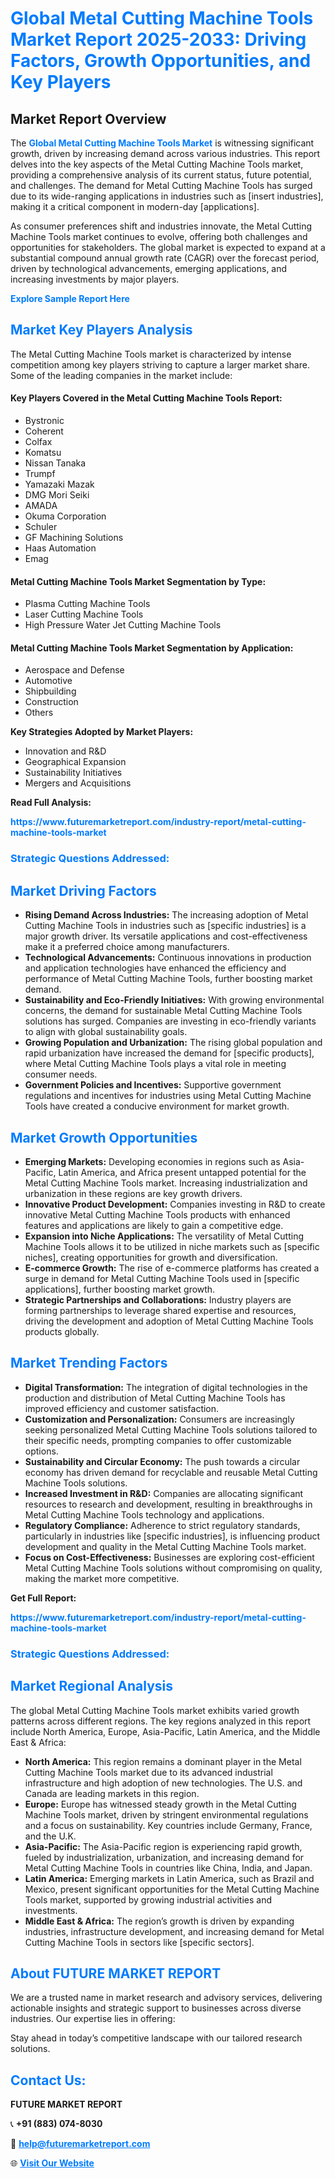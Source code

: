 <h1 style="color: #007BFF;">Global Metal Cutting Machine Tools Market Report 2025-2033: Driving Factors, Growth Opportunities, and Key Players</h1>

<section id="overview">
<h2>Market Report Overview</h2>
<p>The <a href="https://www.futuremarketreport.com/industry-report/metal-cutting-machine-tools-market" style="color: #007BFF; text-decoration: none;"><strong>Global Metal Cutting Machine Tools Market</strong></a> is witnessing significant growth, driven by increasing demand across various industries. This report delves into the key aspects of the Metal Cutting Machine Tools market, providing a comprehensive analysis of its current status, future potential, and challenges. The demand for Metal Cutting Machine Tools has surged due to its wide-ranging applications in industries such as [insert industries], making it a critical component in modern-day [applications].</p>
<p>As consumer preferences shift and industries innovate, the Metal Cutting Machine Tools market continues to evolve, offering both challenges and opportunities for stakeholders. The global market is expected to expand at a substantial compound annual growth rate (CAGR) over the forecast period, driven by technological advancements, emerging applications, and increasing investments by major players.</p>
</section>

<section id="overview">
<p><a href="https://www.futuremarketreport.com/request-sample/reportId=104531" style="color: #007BFF; text-decoration: none;"><strong>Explore Sample Report Here</strong></a></p>
</section>

<section id="key-players">
<h2 style="color: #007BFF;">Market Key Players Analysis</h2>
<p>The Metal Cutting Machine Tools market is characterized by intense competition among key players striving to capture a larger market share. Some of the leading companies in the market include:</p>
<h4>Key Players Covered in the Metal Cutting Machine Tools Report:</h4>
<ul><li>Bystronic</li><li>Coherent</li><li>Colfax</li><li>Komatsu</li><li>Nissan Tanaka</li><li>Trumpf</li><li>Yamazaki Mazak</li><li>DMG Mori Seiki</li><li>AMADA</li><li>Okuma Corporation</li><li>Schuler</li><li>GF Machining Solutions</li><li>Haas Automation</li><li>Emag</li></ul>
<h4>Metal Cutting Machine Tools Market Segmentation by Type:</h4>
<ul><li>Plasma Cutting Machine Tools</li><li>Laser Cutting Machine Tools</li><li>High Pressure Water Jet Cutting Machine Tools</li></ul>

<h4>Metal Cutting Machine Tools Market Segmentation by Application:</h4>
<ul><li>Aerospace and Defense</li><li>Automotive</li><li>Shipbuilding</li><li>Construction</li><li>Others</li></ul>
<p><strong>Key Strategies Adopted by Market Players:</strong></p>
<ul>
<li>Innovation and R&D</li>
<li>Geographical Expansion</li>
<li>Sustainability Initiatives</li>
<li>Mergers and Acquisitions</li>
</ul>
</section>

<section>
<p><strong>Read Full Analysis: </strong></p><a href="https://www.futuremarketreport.com/industry-report/metal-cutting-machine-tools-market" style="color: #007BFF; text-decoration: none;"><strong>https://www.futuremarketreport.com/industry-report/metal-cutting-machine-tools-market</strong></a>
<h3 style="color: #007BFF;">Strategic Questions Addressed:</h3>
</section>

<section id="driving-factors">
<h2 style="color: #007BFF;">Market Driving Factors</h2>
<ul>
<li><strong>Rising Demand Across Industries:</strong> The increasing adoption of Metal Cutting Machine Tools in industries such as [specific industries] is a major growth driver. Its versatile applications and cost-effectiveness make it a preferred choice among manufacturers.</li>
<li><strong>Technological Advancements:</strong> Continuous innovations in production and application technologies have enhanced the efficiency and performance of Metal Cutting Machine Tools, further boosting market demand.</li>
<li><strong>Sustainability and Eco-Friendly Initiatives:</strong> With growing environmental concerns, the demand for sustainable Metal Cutting Machine Tools solutions has surged. Companies are investing in eco-friendly variants to align with global sustainability goals.</li>
<li><strong>Growing Population and Urbanization:</strong> The rising global population and rapid urbanization have increased the demand for [specific products], where Metal Cutting Machine Tools plays a vital role in meeting consumer needs.</li>
<li><strong>Government Policies and Incentives:</strong> Supportive government regulations and incentives for industries using Metal Cutting Machine Tools have created a conducive environment for market growth.</li>
</ul>
</section>

<section id="growth-opportunities">
<h2 style="color: #007BFF;">Market Growth Opportunities</h2>
<ul>
<li><strong>Emerging Markets:</strong> Developing economies in regions such as Asia-Pacific, Latin America, and Africa present untapped potential for the Metal Cutting Machine Tools market. Increasing industrialization and urbanization in these regions are key growth drivers.</li>
<li><strong>Innovative Product Development:</strong> Companies investing in R&D to create innovative Metal Cutting Machine Tools products with enhanced features and applications are likely to gain a competitive edge.</li>
<li><strong>Expansion into Niche Applications:</strong> The versatility of Metal Cutting Machine Tools allows it to be utilized in niche markets such as [specific niches], creating opportunities for growth and diversification.</li>
<li><strong>E-commerce Growth:</strong> The rise of e-commerce platforms has created a surge in demand for Metal Cutting Machine Tools used in [specific applications], further boosting market growth.</li>
<li><strong>Strategic Partnerships and Collaborations:</strong> Industry players are forming partnerships to leverage shared expertise and resources, driving the development and adoption of Metal Cutting Machine Tools products globally.</li>
</ul>
</section>

<section id="trending-factors">
<h2 style="color: #007BFF;">Market Trending Factors</h2>
<ul>
<li><strong>Digital Transformation:</strong> The integration of digital technologies in the production and distribution of Metal Cutting Machine Tools has improved efficiency and customer satisfaction.</li>
<li><strong>Customization and Personalization:</strong> Consumers are increasingly seeking personalized Metal Cutting Machine Tools solutions tailored to their specific needs, prompting companies to offer customizable options.</li>
<li><strong>Sustainability and Circular Economy:</strong> The push towards a circular economy has driven demand for recyclable and reusable Metal Cutting Machine Tools solutions.</li>
<li><strong>Increased Investment in R&D:</strong> Companies are allocating significant resources to research and development, resulting in breakthroughs in Metal Cutting Machine Tools technology and applications.</li>
<li><strong>Regulatory Compliance:</strong> Adherence to strict regulatory standards, particularly in industries like [specific industries], is influencing product development and quality in the Metal Cutting Machine Tools market.</li>
<li><strong>Focus on Cost-Effectiveness:</strong> Businesses are exploring cost-efficient Metal Cutting Machine Tools solutions without compromising on quality, making the market more competitive.</li>
</ul>
</section>

<section>
<p><strong>Get Full Report: </strong></p><a href="https://www.futuremarketreport.com/industry-report/metal-cutting-machine-tools-market" style="color: #007BFF; text-decoration: none;"><strong>https://www.futuremarketreport.com/industry-report/metal-cutting-machine-tools-market</strong></a>
<h3 style="color: #007BFF;">Strategic Questions Addressed:</h3>
</section>


<section id="regional-analysis">
<h2 style="color: #007BFF;">Market Regional Analysis</h2>
<p>The global Metal Cutting Machine Tools market exhibits varied growth patterns across different regions. The key regions analyzed in this report include North America, Europe, Asia-Pacific, Latin America, and the Middle East & Africa:</p>
<ul>
<li><strong>North America:</strong> This region remains a dominant player in the Metal Cutting Machine Tools market due to its advanced industrial infrastructure and high adoption of new technologies. The U.S. and Canada are leading markets in this region.</li>
<li><strong>Europe:</strong> Europe has witnessed steady growth in the Metal Cutting Machine Tools market, driven by stringent environmental regulations and a focus on sustainability. Key countries include Germany, France, and the U.K.</li>
<li><strong>Asia-Pacific:</strong> The Asia-Pacific region is experiencing rapid growth, fueled by industrialization, urbanization, and increasing demand for Metal Cutting Machine Tools in countries like China, India, and Japan.</li>
<li><strong>Latin America:</strong> Emerging markets in Latin America, such as Brazil and Mexico, present significant opportunities for the Metal Cutting Machine Tools market, supported by growing industrial activities and investments.</li>
<li><strong>Middle East & Africa:</strong> The region’s growth is driven by expanding industries, infrastructure development, and increasing demand for Metal Cutting Machine Tools in sectors like [specific sectors].</li>
</ul>
</section>

<footer>
<h2 style="color: #007BFF;">About FUTURE MARKET REPORT</h2>
<p>We are a trusted name in market research and advisory services, delivering actionable insights and strategic support to businesses across diverse industries. Our expertise lies in offering:</p>

<p>Stay ahead in today’s competitive landscape with our tailored research solutions.</p>

<h2 style="color: #007BFF;">Contact Us:</h2>
<p><strong>FUTURE MARKET REPORT</strong></p>
<p>📞 <strong>+91 (883) 074-8030</strong></p>
<p>📧 <strong><a href="mailto:help@futuremarketreport.com" style="color: #007BFF;">help@futuremarketreport.com</a></strong></p>
<p>🌐 <strong><a href="https://www.futuremarketreport.com/" style="color: #007BFF;">Visit Our Website</a></strong></p>
</footer>